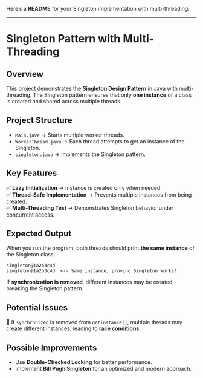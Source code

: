 Here’s a **README** for your Singleton implementation with multi-threading:  

---

# **Singleton Pattern with Multi-Threading**  

## **Overview**  
This project demonstrates the **Singleton Design Pattern** in Java with multi-threading. The Singleton pattern ensures that only **one instance** of a class is created and shared across multiple threads.  

## **Project Structure**  
- `Main.java` → Starts multiple worker threads.  
- `WorkerThread.java` → Each thread attempts to get an instance of the Singleton.  
- `singleton.java` → Implements the Singleton pattern.  

## **Key Features**  
✅ **Lazy Initialization** → Instance is created only when needed.  
✅ **Thread-Safe Implementation** → Prevents multiple instances from being created.  
✅ **Multi-Threading Test** → Demonstrates Singleton behavior under concurrent access.  

## **Expected Output**  
When you run the program, both threads should print **the same instance** of the Singleton class:  
```
singleton@1a2b3c4d
singleton@1a2b3c4d  <-- Same instance, proving Singleton works!
```
If **synchronization is removed**, different instances may be created, breaking the Singleton pattern.

## **Potential Issues**  
🚨 If `synchronized` is removed from `getinstance()`, multiple threads may create different instances, leading to **race conditions**.  

## **Possible Improvements**  
- Use **Double-Checked Locking** for better performance.  
- Implement **Bill Pugh Singleton** for an optimized and modern approach.  


